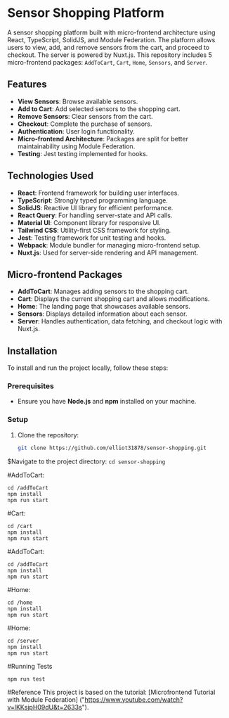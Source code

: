 # Sensor Shopping Platform

A sensor shopping platform built with micro-frontend architecture using React, TypeScript, SolidJS, and Module Federation. The platform allows users to view, add, and remove sensors from the cart, and proceed to checkout. The server is powered by Nuxt.js. This repository includes 5 micro-frontend packages: `AddToCart`, `Cart`, `Home`, `Sensors`, and `Server`. 

## Features

- **View Sensors**: Browse available sensors.
- **Add to Cart**: Add selected sensors to the shopping cart.
- **Remove Sensors**: Clear sensors from the cart.
- **Checkout**: Complete the purchase of sensors.
- **Authentication**: User login functionality.
- **Micro-frontend Architecture**: Packages are split for better maintainability using Module Federation.
- **Testing**: Jest testing implemented for hooks.

## Technologies Used

- **React**: Frontend framework for building user interfaces.
- **TypeScript**: Strongly typed programming language.
- **SolidJS**: Reactive UI library for efficient performance.
- **React Query**: For handling server-state and API calls.
- **Material UI**: Component library for responsive UI.
- **Tailwind CSS**: Utility-first CSS framework for styling.
- **Jest**: Testing framework for unit testing and hooks.
- **Webpack**: Module bundler for managing micro-frontend setup.
- **Nuxt.js**: Used for server-side rendering and API management.

## Micro-frontend Packages

- **AddToCart**: Manages adding sensors to the shopping cart.
- **Cart**: Displays the current shopping cart and allows modifications.
- **Home**: The landing page that showcases available sensors.
- **Sensors**: Displays detailed information about each sensor.
- **Server**: Handles authentication, data fetching, and checkout logic with Nuxt.js.

## Installation

To install and run the project locally, follow these steps:

### Prerequisites

- Ensure you have **Node.js** and **npm** installed on your machine.

### Setup

1. Clone the repository:
   ```bash
   git clone https://github.com/elliot31878/sensor-shopping.git
   
$Navigate to the project directory:
```cd sensor-shopping```

#AddToCart:
```
cd /addToCart
npm install
npm run start

```

#Cart:
```
cd /cart
npm install
npm run start

```

#AddToCart:
```
cd /addToCart
npm install
npm run start

```

#Home:
```
cd /home
npm install
npm run start

```

#Home:
```
cd /server
npm install
npm run start

```

#Running Tests

```
npm run test
```

#Reference
This project is based on the tutorial: [Microfrontend Tutorial with Module Federation] ("https://www.youtube.com/watch?v=lKKsjpH09dU&t=2633s").





